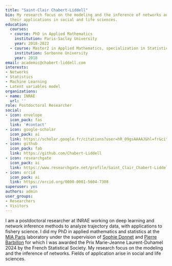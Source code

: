 ```yaml
---
title: "Saint-Clair Chabert-Liddell"
bio: My research focus on the modeling and the inference of networks and
  their applications in social and life sciences.
education:
  courses:
  - course: PhD in Applied Mathematics
    institution: Paris-Saclay University
    year: 2018-2022
  - course: Master2 in Applied Mathematics, specialization in Statistics
    institution: Sorbonne University
    year: 2018
email: academic@chabert-liddell.com
interests:
- Networks
- Statistics
- Machine Learning
- Latent variables model
organizations:
- name: INRAE
  url: ''
role: Postdoctoral Researcher
social:
- icon: envelope
  icon_pack: fas
  link: '#contact'
- icon: google-scholar
  icon_pack: ai
  link: https://scholar.google.fr/citations?user=hR_O9gsAAAAJ&hl=fr&citsig=AMD79opSmeFuTHXIF6-jaeC26zCDvgE6gw
- icon: github
  icon_pack: fab
  link: https://github.com/Chabert-Liddell
- icon: researchgate
  icon_pack: ai
  link: https://www.researchgate.net/profile/Saint_Clair_Chabert-Liddell
- icon: orcid
  icon_pack: ai
  link: https://orcid.org/0000-0001-5604-7308
superuser: yes
authors: admin
user_groups:
- Researchers
- Visitors
---
```


I am a postdoctoral researcher at INRAE working on deep learning and network inference methods to analyze trajectory data, with  applications to fishery science.
I did my PhD in applied mathematics and statistics at the [MIA Paris](https://www6.inrae.fr/mia-paris) laboratory under the supervision of [Sophie Donnet](https://www6.inrae.fr/mia-paris/Equipes/Membres/Sophie-Donnet) and [Pierre Barbillon](https://www6.inrae.fr/mia-paris/Equipes/Membres/Pierre-Barbillon) for which I was awarded the Prix Marie-Jeanne Laurent-Duhamel 2024 by the French Statistical Society. My research focus on the modeling and the inference of networks. Fields of application arise in social and life sciences.
